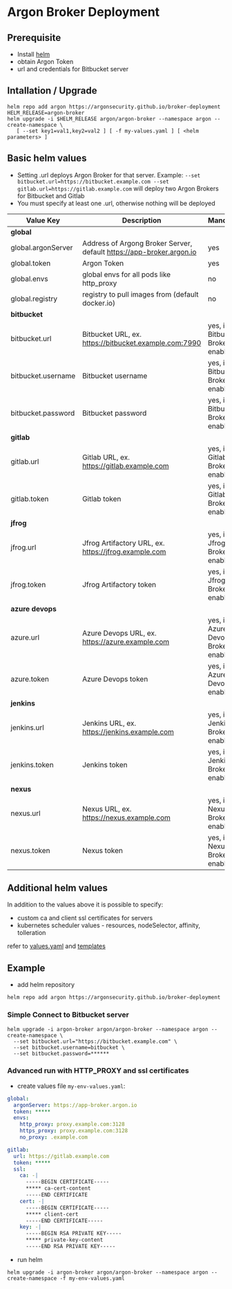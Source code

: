 # Argon Broker Deployment

## Prerequisite
- Install [helm](https://github.com/helm/helm/releases) 
- obtain Argon Token
- url and credentials for Bitbucket server 

## Intallation / Upgrade
```
helm repo add argon https://argonsecurity.github.io/broker-deployment
HELM_RELEASE=argon-broker
helm upgrade -i $HELM_RELEASE argon/argon-broker --namespace argon --create-namespace \
   [ --set key1=val1,key2=val2 ] [ -f my-values.yaml ] [ <helm parameters> ] 
```

## Basic helm values
- Setting <server-type>.url deploys Argon Broker for that server. Example: `--set bitbucket.url=https://bitbucket.example.com --set gitlab.url=https://gitlab.example.com` will deploy two Argon Brokers for Bitbucket and Gitlab
- You must specify at least one <server-type>.url, otherwise nothing will be deployed

| Value Key | Description | Mandatory |
| --- | --- | --- |
| **global** |
| global.argonServer | Address of Argong Broker Server, default https://app-broker.argon.io | yes |
| global.token | Argon Token | yes |
| global.envs  | global envs for all pods like http_proxy | no |
| global.registry | registry to pull images from (default docker.io) | no |
| **bitbucket** |
| bitbucket.url | Bitbucket URL, ex. https://bitbucket.example.com:7990 | yes, if Bitbucket Broker enabled |
| bitbucket.username | Bitbucket username | yes, if Bitbucket Broker enabled |
| bitbucket.password | Bitbucket password | yes, if Bitbucket Broker enabled |
| **gitlab** |
| gitlab.url | Gitlab URL, ex. https://gitlab.example.com | yes, if Gitlab Broker enabled |
| gitlab.token | Gitlab token| yes, if Gitlab Broker enabled |
| **jfrog** |
| jfrog.url | Jfrog Artifactory URL, ex. https://jfrog.example.com | yes, if Jfrog Broker enabled |
| jfrog.token | Jfrog Artifactory token | yes, if Jfrog Broker enabled |
| **azure devops** |
| azure.url | Azure Devops URL, ex. https://azure.example.com | yes, if Azure Devops Broker enabled |
| azure.token | Azure Devops token | yes, if Azure Devops enabled |
| **jenkins** |
| jenkins.url | Jenkins URL, ex. https://jenkins.example.com | yes, if Jenkins Broker enabled |
| jenkins.token | Jenkins token | yes, if Jenkins Broker enabled |
| **nexus** |
| nexus.url | Nexus URL, ex. https://nexus.example.com | yes, if Nexus Broker enabled |
| nexus.token | Nexus token | yes, if Nexus Broker enabled |

## Additional helm values
In addition to the values above it is possible to specify:
- custom ca and client ssl certificates for servers
- kubernetes scheduler values - resources, nodeSelector, affinity, tolleration  

refer to [values.yaml](charts/argong-broker/values.yaml) and [templates](charts/argong-broker/templates) 

## Example
- add helm repository
```
helm repo add argon https://argonsecurity.github.io/broker-deployment
```
### Simple Connect to Bitbucket server
```
helm upgrade -i argon-broker argon/argon-broker --namespace argon --create-namespace \
  --set bitbucket.url="https://bitbucket.example.com" \
  --set bitbucket.username=bitbucket \
  --set bitbucket.password=******
```

### Advanced run with HTTP_PROXY and ssl certificates
- create values file `my-env-values.yaml`:
```yaml
global:
  argonServer: https://app-broker.argon.io
  token: ***** 
  envs:
    http_proxy: proxy.example.com:3128
    https_proxy: proxy.example.com:3128
    no_proxy: .example.com

gitlab:
  url: https://gitlab.example.com
  token: *****
  ssl:
    ca: -|
      -----BEGIN CERTIFICATE-----
      ***** ca-cert-content
      -----END CERTIFICATE
    cert: -|
      -----BEGIN CERTIFICATE-----
      ***** client-cert
      -----END CERTIFICATE-----
    key: -|
      -----BEGIN RSA PRIVATE KEY-----
      ***** private-key-content
      -----END RSA PRIVATE KEY-----
```
- run helm
```
helm upgrade -i argon-broker argon/argon-broker --namespace argon --create-namespace -f my-env-values.yaml
```

